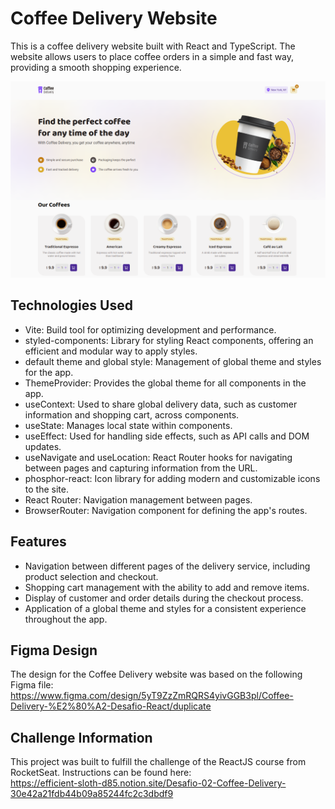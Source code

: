 # Coffee Delivery Website

This is a coffee delivery website built with React and TypeScript. The website allows users to place coffee orders in a simple and fast way, providing a smooth shopping experience.

![My Project Screenshot](/src/assets/website-screenshot.png)

## Technologies Used

- Vite: Build tool for optimizing development and performance.
- styled-components: Library for styling React components, offering an efficient and modular way to apply styles.
- default theme and global style: Management of global theme and styles for the app.
- ThemeProvider: Provides the global theme for all components in the app.
- useContext: Used to share global delivery data, such as customer information and shopping cart, across components.
- useState: Manages local state within components.
- useEffect: Used for handling side effects, such as API calls and DOM updates.
- useNavigate and useLocation: React Router hooks for navigating between pages and capturing information from the URL.
- phosphor-react: Icon library for adding modern and customizable icons to the site.
- React Router: Navigation management between pages.
- BrowserRouter: Navigation component for defining the app's routes.

## Features

- Navigation between different pages of the delivery service, including product selection and checkout.
- Shopping cart management with the ability to add and remove items.
- Display of customer and order details during the checkout process.
- Application of a global theme and styles for a consistent experience throughout the app.

## Figma Design

The design for the Coffee Delivery website was based on the following Figma file:<br>
https://www.figma.com/design/5yT9ZzZmRQRS4yivGGB3pl/Coffee-Delivery-%E2%80%A2-Desafio-React/duplicate

## Challenge Information

This project was built to fulfill the challenge of the ReactJS course from RocketSeat.
Instructions can be found here:<br>
https://efficient-sloth-d85.notion.site/Desafio-02-Coffee-Delivery-30e42a21fdb44b09a85244fc2c3dbdf9

